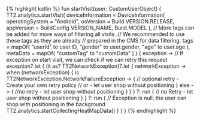 {% highlight kotlin %}
fun startVisit(user: CustomUserObject) {
    TT2.analytics.startVisit(
        deviceInformation = DeviceInformation(
            operatingSystem = "Android",
            osVersion = Build.VERSION.RELEASE,
            appVersion = BuildConfig.VERSION_NAME,
            Build.MODEL
        ),
        // More tags can be added for more ways of filtering all visits.
        // We recommended to use these tags as they are already
        // prepared in the CMS for data filtering.
        tags = mapOf(
            "userId" to user.ID,
            "gender" to user.gender,
            "age" to user.age
        ),
        metaData = mapOf(
            "customTag" to "customData"
        )
    ) { exception ->
        // If exception on start visit, we can check if we can retry this request
        exception?.let {
            (it as? TT2NetworkException)?.let { networkException ->
                when (networkException) {
                    is TT2NetworkException.NetworkFailureException -> {
                        // optional retry - Create your own retry policy
                        // or - let user shop without positioning
                    }
                    else -> {
                        //no retry - let user shop without positioning
                    }
                }
            } ?: run {
                // no Retry - let user shop without positioning
            }
        } ?: run {
            // Exception is null, the user can shop with positioning in the background
            TT2.analytics.startCollectingHeatMapData()
        }
    }
}
{% endhighlight %}